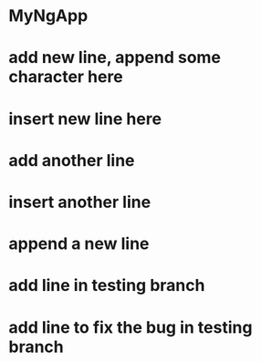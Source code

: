 # MyNgApp

# add new line, append some character here
# insert new line here
# add another line
# insert another line
# append a new line

# add line in testing branch 
# add line to fix the bug in testing branch
